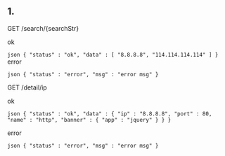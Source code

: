 ## 1. 

GET /search/{searchStr}

ok

``json
{
    "status" : "ok",
    "data" : [
        "8.8.8.8",
        "114.114.114.114"
    ]
}
``
error

``json
{
    "status" : "error",
    "msg" : "error msg"
}
``

GET /detail/ip

ok

``json
{
    "status" : "ok",
    "data" : {
        "ip" : "8.8.8.8",
        "port" : 80,
        "name" : "http",
        "banner" : {
            "app" : "jquery"
        }
    }
}
``

error

``json
{
    "status" : "error",
    "msg" : "error msg"
}
``
